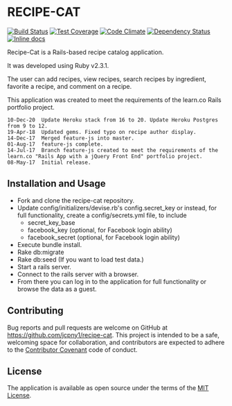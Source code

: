 # RECIPE-CAT

[![Build Status](https://api.travis-ci.org/jcpny1/recipe-cat.svg?branch=master)](http://travis-ci.org/jcpny1/recipe-cat)
[![Test Coverage](https://codeclimate.com/github/jcpny1/recipe-cat/badges/coverage.svg)](https://codeclimate.com/github/jcpny1/recipe-cat/coverage)
[![Code Climate](https://codeclimate.com/github/jcpny1/recipe-cat/badges/gpa.svg)](https://codeclimate.com/github/jcpny1/recipe-cat)
[![Dependency Status](https://beta.gemnasium.com/badges/github.com/jcpny1/recipe-cat.svg)](https://beta.gemnasium.com/projects/github.com/jcpny1/recipe-cat)
[![Inline docs](http://inch-ci.org/github/jcpny1/recipe-cat.svg)](http://inch-ci.org/github/jcpny1/recipe-cat)

Recipe-Cat is a Rails-based recipe catalog application.

It was developed using Ruby v2.3.1.

The user can add recipes, view recipes, search recipes by ingredient, favorite a recipe, and comment on a recipe.

This application was created to meet the requirements of the learn.co Rails portfolio project.

```
10-Dec-20  Update Heroku stack from 16 to 20. Update Heroku Postgres from 9 to 12.
19-Apr-18  Updated gems. Fixed typo on recipe author display.
14-Dec-17  Merged feature-js into master.
01-Aug-17  feature-js complete.
14-Jul-17  Branch feature-js created to meet the requirements of the learn.co "Rails App with a jQuery Front End" portfolio project.
08-May-17  Initial release.
```

## Installation and Usage

* Fork and clone the recipe-cat repository.
* Update config/initializers/devise.rb's config.secret_key or instead, for full functionality, create a config/secrets.yml file, to include
  - secret_key_base
  - facebook_key    (optional, for Facebook login ability)
  - facebook_secret (optional, for Facebook login ability)
* Execute bundle install.
* Rake db:migrate
* Rake db:seed (If you want to load test data.)
* Start a rails server.
* Connect to the rails server with a browser.
* From there you can log in to the application for full functionality or browse the data as a guest.

## Contributing

Bug reports and pull requests are welcome on GitHub at https://github.com/jcpny1/recipe-cat. This project is intended to be a safe, welcoming space for collaboration, and contributors are expected to adhere to the [Contributor Covenant](http://contributor-covenant.org) code of conduct.

## License

The application is available as open source under the terms of the [MIT License](http://opensource.org/licenses/MIT).
